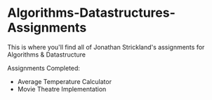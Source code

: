 # Algorithms-Datastructures-Assignments
This is where you'll find all of Jonathan Strickland's assignments for Algorithms & Datastructure

Assignments Completed:
  - Average Temperature Calculator
  - Movie Theatre Implementation
